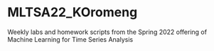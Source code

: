 # MLTSA22_KOromeng
Weekly labs and homework scripts from the Spring 2022 offering of Machine Learning for Time Series Analysis
